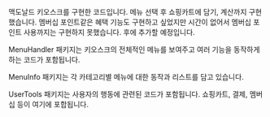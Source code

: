 맥도날드 키오스크를 구현한 코드입니다.
메뉴 선택 후 쇼핑카트에 담기, 계산까지 구현했습니다.
멤버십 포인트같은 혜택 기능도 구현하고 싶었지만 시간이 없어서 멤버십 포인트 사용까지는 구현하지 못했습니다.
후에 추가할 예정입니다.

MenuHandler 패키지는 키오스크의 전체적인 메뉴를 보여주고 여러 기능을 동작하게 하는 코드가 포함됩니다.

MenuInfo 패키지는 각 카테고리별 메뉴에 대한 동작과 리스트를 담고 있습니다.

UserTools 패키지는 사용자의 행동에 관련된 코드가 포함됩니다. 쇼핑카트, 결제, 멤버십 등이 여기에 포합됩니다.

